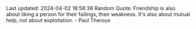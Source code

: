 Last updated: 2024-04-02 18:58:38
Random Quote: Friendship is also about liking a person for their failings, their weakness. It's also about mutual help, not about exploitation. - Paul Theroux